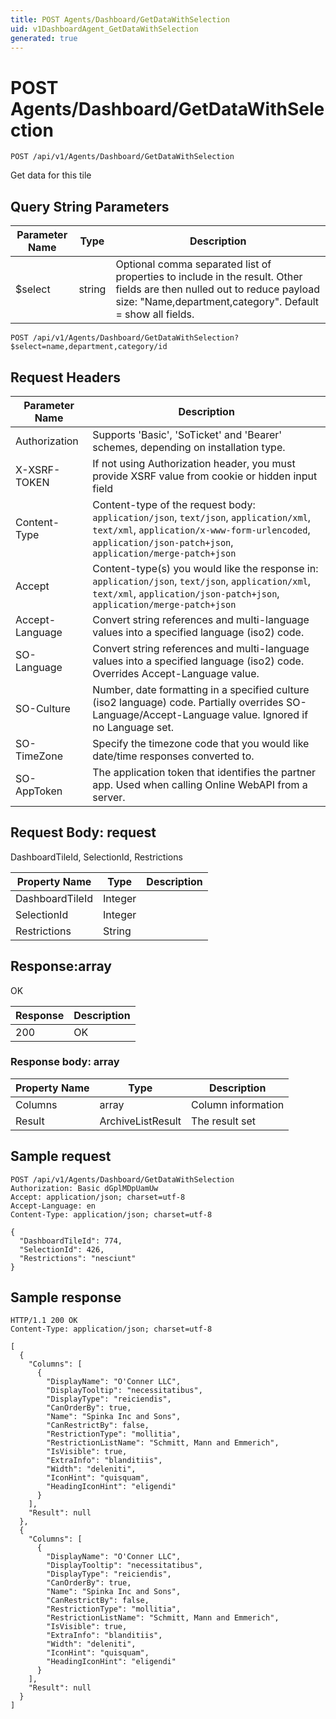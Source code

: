 ```yaml
---
title: POST Agents/Dashboard/GetDataWithSelection
uid: v1DashboardAgent_GetDataWithSelection
generated: true
---
```


# POST Agents/Dashboard/GetDataWithSelection

```http
POST /api/v1/Agents/Dashboard/GetDataWithSelection
```

Get data for this tile







## Query String Parameters

| Parameter Name | Type |  Description |
|----------------|------|--------------|
| $select | string |  Optional comma separated list of properties to include in the result. Other fields are then nulled out to reduce payload size: "Name,department,category". Default = show all fields. |

```http
POST /api/v1/Agents/Dashboard/GetDataWithSelection?$select=name,department,category/id
```


## Request Headers

| Parameter Name | Description |
|----------------|-------------|
| Authorization  | Supports 'Basic', 'SoTicket' and 'Bearer' schemes, depending on installation type. |
| X-XSRF-TOKEN   | If not using Authorization header, you must provide XSRF value from cookie or hidden input field |
| Content-Type | Content-type of the request body: `application/json`, `text/json`, `application/xml`, `text/xml`, `application/x-www-form-urlencoded`, `application/json-patch+json`, `application/merge-patch+json` |
| Accept         | Content-type(s) you would like the response in: `application/json`, `text/json`, `application/xml`, `text/xml`, `application/json-patch+json`, `application/merge-patch+json` |
| Accept-Language | Convert string references and multi-language values into a specified language (iso2) code. |
| SO-Language | Convert string references and multi-language values into a specified language (iso2) code. Overrides Accept-Language value. |
| SO-Culture | Number, date formatting in a specified culture (iso2 language) code. Partially overrides SO-Language/Accept-Language value. Ignored if no Language set. |
| SO-TimeZone | Specify the timezone code that you would like date/time responses converted to. |
| SO-AppToken | The application token that identifies the partner app. Used when calling Online WebAPI from a server. |

## Request Body: request 

DashboardTileId, SelectionId, Restrictions 

| Property Name | Type |  Description |
|----------------|------|--------------|
| DashboardTileId | Integer |  |
| SelectionId | Integer |  |
| Restrictions | String |  |

## Response:array

OK

| Response | Description |
|----------------|-------------|
| 200 | OK |

### Response body: array

| Property Name | Type |  Description |
|----------------|------|--------------|
| Columns | array | Column information |
| Result | ArchiveListResult | The result set |

## Sample request

```http!
POST /api/v1/Agents/Dashboard/GetDataWithSelection
Authorization: Basic dGplMDpUamUw
Accept: application/json; charset=utf-8
Accept-Language: en
Content-Type: application/json; charset=utf-8

{
  "DashboardTileId": 774,
  "SelectionId": 426,
  "Restrictions": "nesciunt"
}
```

## Sample response

```http_
HTTP/1.1 200 OK
Content-Type: application/json; charset=utf-8

[
  {
    "Columns": [
      {
        "DisplayName": "O'Conner LLC",
        "DisplayTooltip": "necessitatibus",
        "DisplayType": "reiciendis",
        "CanOrderBy": true,
        "Name": "Spinka Inc and Sons",
        "CanRestrictBy": false,
        "RestrictionType": "mollitia",
        "RestrictionListName": "Schmitt, Mann and Emmerich",
        "IsVisible": true,
        "ExtraInfo": "blanditiis",
        "Width": "deleniti",
        "IconHint": "quisquam",
        "HeadingIconHint": "eligendi"
      }
    ],
    "Result": null
  },
  {
    "Columns": [
      {
        "DisplayName": "O'Conner LLC",
        "DisplayTooltip": "necessitatibus",
        "DisplayType": "reiciendis",
        "CanOrderBy": true,
        "Name": "Spinka Inc and Sons",
        "CanRestrictBy": false,
        "RestrictionType": "mollitia",
        "RestrictionListName": "Schmitt, Mann and Emmerich",
        "IsVisible": true,
        "ExtraInfo": "blanditiis",
        "Width": "deleniti",
        "IconHint": "quisquam",
        "HeadingIconHint": "eligendi"
      }
    ],
    "Result": null
  }
]
```